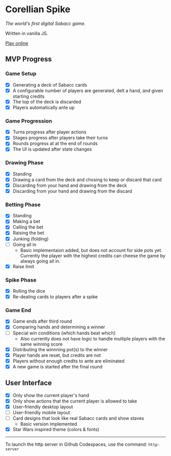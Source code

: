 # Corellian Spike
*The world's first digital Sabacc game.*

Written in vanilla JS.

[Play online](https://joelyoder.github.io/corellian-spike/)

## MVP Progress

### Game Setup
- [x] Generating a deck of Sabacc cards
- [x] A configurable number of players are generated, delt a hand, and given starting credits
- [x] The top of the deck is discarded
- [x] Players automatically ante up

### Game Progression
- [x] Turns progress after player actions
- [x] Stages progress after players take their turns
- [x] Rounds progress at at the end of rounds
- [x] The UI is updated after state changes

### Drawing Phase
- [x] Standing
- [x] Drawing a card from the deck and chosing to keep or discard that card
- [x] Discarding from your hand and drawing from the deck
- [x] Discarding from your hand and drawing from the discard

### Betting Phase
- [x] Standing
- [x] Making a bet
- [x] Calling the bet
- [x] Raising the bet
- [x] Junking (folding)
- [ ] Going all in
    - Basic implementaion added, but does not account for side pots yet. Currently the player with the highest credits can cheese the game by always going all in.
- [x] Raise limit

### Spike Phase
- [x] Rolling the dice
- [x] Re-dealing cards to players after a spike

### Game End
- [x] Game ends after third round
- [x] Comparing hands and determining a winner
- [ ] Special win conditions (which hands beat which)
    - Also currently does not have logic to handle multiple players with the same winning score
- [x] Distributing the winnning pot(s) to the winner
- [x] Player hands are reset, but credits are not
- [x] Players without enough credits to ante are eliminated
- [x] A new game is started after the final round

## User Interface
- [x] Only show the current player's hand
- [x] Only show actions that the current player is allowed to take
- [x] User-friendly desktop layout
- [ ] User-friendly mobile layout
- [ ] Card designs that look like real Sabacc cards and show staves
    - Basic version implemented
- [x] Star Wars inspired theme (colors & fonts)

---

To launch the http server in Github Codespaces, use the command: `http-server`